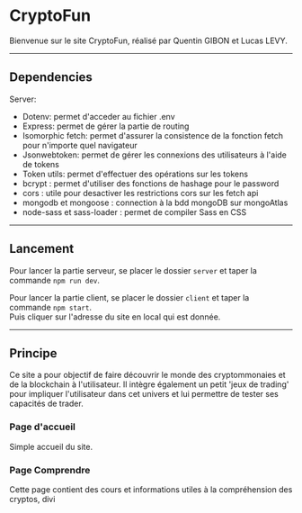 
# CryptoFun

Bienvenue sur le site CryptoFun, réalisé par Quentin GIBON et Lucas LEVY.

-----------------
## Dependencies

Server: 
- Dotenv: permet d'acceder au fichier .env
- Express: permet de gérer la partie de routing
- Isomorphic fetch: permet d'assurer la consistence de la fonction fetch pour n'importe quel navigateur
- Jsonwebtoken: permet de gérer les connexions des utilisateurs à l'aide de tokens
- Token utils: permet d'effectuer des opérations sur les tokens
- bcrypt : permet d'utiliser des fonctions de hashage pour le password
- cors : utile pour desactiver les restrictions cors sur les fetch api
- mongodb et mongoose : connection à la bdd mongoDB sur mongoAtlas
- node-sass et sass-loader : permet de compiler Sass en CSS

-----------------
## Lancement

Pour lancer la partie serveur, se placer le dossier `server` et taper la commande `npm run dev`.  

Pour lancer la partie client, se placer le dossier `client` et taper la commande `npm start`.  
Puis cliquer sur l'adresse du site en local qui est donnée.

-----------------

## Principe

Ce site a pour objectif de faire découvrir le monde des cryptommonaies et de la blockchain à l'utilisateur. Il intègre également un petit 'jeux de trading' pour impliquer l'utilisateur dans cet univers et lui permettre de tester ses capacités de trader.  

### Page d'accueil

Simple accueil du site.  

### Page Comprendre

Cette page contient des cours et informations utiles à la compréhension des cryptos, divi